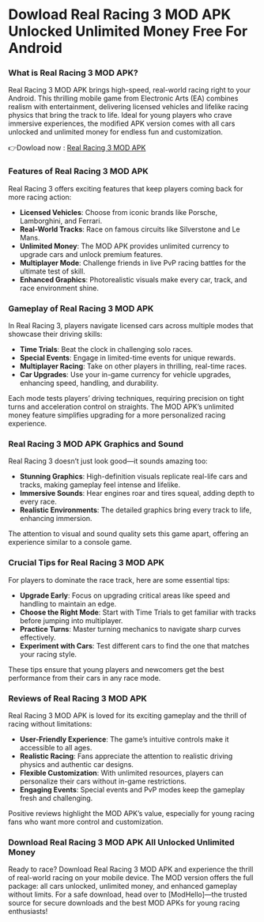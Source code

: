 # Dowload Real Racing 3 MOD APK Unlocked Unlimited Money Free For Android  

### What is Real Racing 3 MOD APK?
Real Racing 3 MOD APK brings high-speed, real-world racing right to your Android. This thrilling mobile game from Electronic Arts (EA) combines realism with entertainment, delivering licensed vehicles and lifelike racing physics that bring the track to life. Ideal for young players who crave immersive experiences, the modified APK version comes with all cars unlocked and unlimited money for endless fun and customization.


👉Dowload now : [Real Racing 3 MOD APK](https://modhello.com/real-racing-3/)

### Features of Real Racing 3 MOD APK
Real Racing 3 offers exciting features that keep players coming back for more racing action:
- **Licensed Vehicles**: Choose from iconic brands like Porsche, Lamborghini, and Ferrari.
- **Real-World Tracks**: Race on famous circuits like Silverstone and Le Mans.
- **Unlimited Money**: The MOD APK provides unlimited currency to upgrade cars and unlock premium features.
- **Multiplayer Mode**: Challenge friends in live PvP racing battles for the ultimate test of skill.
- **Enhanced Graphics**: Photorealistic visuals make every car, track, and race environment shine.

### Gameplay of Real Racing 3 MOD APK
In Real Racing 3, players navigate licensed cars across multiple modes that showcase their driving skills:
- **Time Trials**: Beat the clock in challenging solo races.
- **Special Events**: Engage in limited-time events for unique rewards.
- **Multiplayer Racing**: Take on other players in thrilling, real-time races.
- **Car Upgrades**: Use your in-game currency for vehicle upgrades, enhancing speed, handling, and durability.

Each mode tests players’ driving techniques, requiring precision on tight turns and acceleration control on straights. The MOD APK’s unlimited money feature simplifies upgrading for a more personalized racing experience.

### Real Racing 3 MOD APK Graphics and Sound
Real Racing 3 doesn’t just look good—it sounds amazing too:
- **Stunning Graphics**: High-definition visuals replicate real-life cars and tracks, making gameplay feel intense and lifelike.
- **Immersive Sounds**: Hear engines roar and tires squeal, adding depth to every race.
- **Realistic Environments**: The detailed graphics bring every track to life, enhancing immersion.

The attention to visual and sound quality sets this game apart, offering an experience similar to a console game.

### Crucial Tips for Real Racing 3 MOD APK
For players to dominate the race track, here are some essential tips:
- **Upgrade Early**: Focus on upgrading critical areas like speed and handling to maintain an edge.
- **Choose the Right Mode**: Start with Time Trials to get familiar with tracks before jumping into multiplayer.
- **Practice Turns**: Master turning mechanics to navigate sharp curves effectively.
- **Experiment with Cars**: Test different cars to find the one that matches your racing style.

These tips ensure that young players and newcomers get the best performance from their cars in any race mode.

### Reviews of Real Racing 3 MOD APK
Real Racing 3 MOD APK is loved for its exciting gameplay and the thrill of racing without limitations:
- **User-Friendly Experience**: The game’s intuitive controls make it accessible to all ages.
- **Realistic Racing**: Fans appreciate the attention to realistic driving physics and authentic car designs.
- **Flexible Customization**: With unlimited resources, players can personalize their cars without in-game restrictions.
- **Engaging Events**: Special events and PvP modes keep the gameplay fresh and challenging.

Positive reviews highlight the MOD APK’s value, especially for young racing fans who want more control and customization.

### Download Real Racing 3 MOD APK All Unlocked Unlimited Money
Ready to race? Download Real Racing 3 MOD APK and experience the thrill of real-world racing on your mobile device. The MOD version offers the full package: all cars unlocked, unlimited money, and enhanced gameplay without limits. For a safe download, head over to [ModHello]—the trusted source for secure downloads and the best MOD APKs for young racing enthusiasts!
